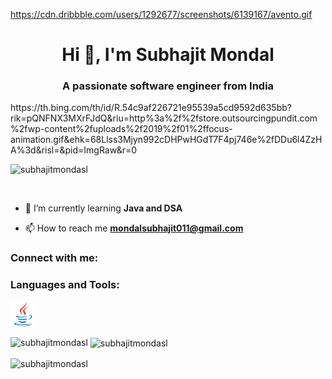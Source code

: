 https://cdn.dribbble.com/users/1292677/screenshots/6139167/avento.gif
<h1 align="center">Hi 👋, I'm Subhajit Mondal</h1>
<h3 align="center">A passionate software engineer from India</h3>
https://th.bing.com/th/id/R.54c9af226721e95539a5cd9592d635bb?rik=pQNFNX3MXrFJdQ&riu=http%3a%2f%2fstore.outsourcingpundit.com%2fwp-content%2fuploads%2f2019%2f01%2ffocus-animation.gif&ehk=68Llss3Mjyn992cDHPwHGdT7F4pj746e%2fDDu6l4ZzHA%3d&risl=&pid=ImgRaw&r=0

<p align="left"> <img src="https://komarev.com/ghpvc/?username=subhajitmondasl&label=Profile%20views&color=0e75b6&style=flat" alt="subhajitmondasl" /> </p>

<p align="left"> <a href="https://twitter.com/" target="blank"><img src="https://img.shields.io/twitter/follow/?logo=twitter&style=for-the-badge" alt="" /></a> </p>

- 🌱 I’m currently learning **Java and DSA**

- 📫 How to reach me **mondalsubhajit011@gmail.com**

<h3 align="left">Connect with me:</h3>
<p align="left">
</p>

<h3 align="left">Languages and Tools:</h3>
<p align="left"> <a href="https://www.java.com" target="_blank" rel="noreferrer"> <img src="https://raw.githubusercontent.com/devicons/devicon/master/icons/java/java-original.svg" alt="java" width="40" height="40"/> </a> </p>

<p><img align="left" src="https://github-readme-stats.vercel.app/api/top-langs?username=subhajitmondasl&show_icons=true&locale=en&layout=compact" alt="subhajitmondasl" /></p>

<p>&nbsp;<img align="center" src="https://github-readme-stats.vercel.app/api?username=subhajitmondasl&show_icons=true&locale=en" alt="subhajitmondasl" /></p>

<p><img align="center" src="https://github-readme-streak-stats.herokuapp.com/?user=subhajitmondasl&" alt="subhajitmondasl" /></p>

